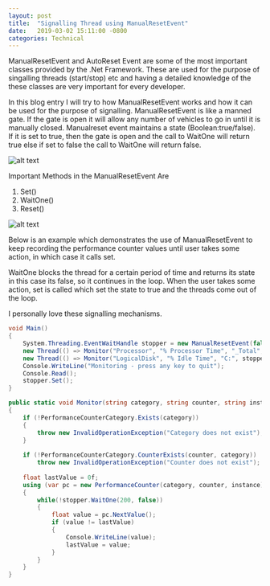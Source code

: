 ```yaml
---
layout: post
title:  "Signalling Thread using ManualResetEvent"
date:   2019-03-02 15:11:00 -0800
categories: Technical
---
```


ManualResetEvent and AutoReset Event are some of the most important classes provided by the .Net Framework. These are used for the purpose of singalling threads (start/stop) etc and having a detailed knowledge of the these classes are very important for every developer. 

In this blog entry I will try to how ManualResetEvent works and how it can be used for the purpose of signalling. ManualResetEvent is  like a manned gate. If the gate is open it will allow any number of vehicles to go in until it is manually closed. Manualreset event maintains a state (Boolean:true/false). If it is set to true, then the gate is open and the call to WaitOne will return true else if set to false the call to WaitOne will return false.

![alt text][ManualResetEvent]

Important Methods in the ManualResetEvent Are

1) Set()
2) WaitOne()
3) Reset()

![alt text][ManualResetEvent1]

Below is an example which demonstrates the use of ManualResetEvent to keep recording the performance counter values until user takes some action, in which case it calls set. 

 WaitOne blocks the thread for a certain period of time and returns its state in this case its false, so it continues in the loop. When the user takes some action, set is called which set the state to true and the threads come out of the loop.

 I personally love these signalling mechanisms.


```csharp
void Main()
{
	System.Threading.EventWaitHandle stopper = new ManualResetEvent(false);
	new Thread(() => Monitor("Processor", "% Processor Time", "_Total", stopper)).Start();
	new Thread(() => Monitor("LogicalDisk", "% Idle Time", "C:", stopper)).Start();
	Console.WriteLine("Monitoring - press any key to quit");
	Console.Read();
	stopper.Set();
}

public static void Monitor(string category, string counter, string instance, EventWaitHandle stopper)
{
	if (!PerformanceCounterCategory.Exists(category))
	{
		throw new InvalidOperationException("Category does not exist");
	}
	
	if (!PerformanceCounterCategory.CounterExists(counter, category))
	    throw new InvalidOperationException("Counter does not exist");
		
    float lastValue = 0f;
	using (var pc = new PerformanceCounter(category, counter, instance))
	{
		while(!stopper.WaitOne(200, false))
		{
			float value = pc.NextValue();
			if (value != lastValue)
			{
				Console.WriteLine(value);
				lastValue = value;
			}
		}
	}
}
```


[ManualResetEvent]: https://loneshark99.github.io/images/ManualResetEvent.PNG "ManualResetEvent State"

[ManualResetEvent1]: https://loneshark99.github.io/images/ManualResetEvent1.PNG "ManualResetEvent.WaitOne()"